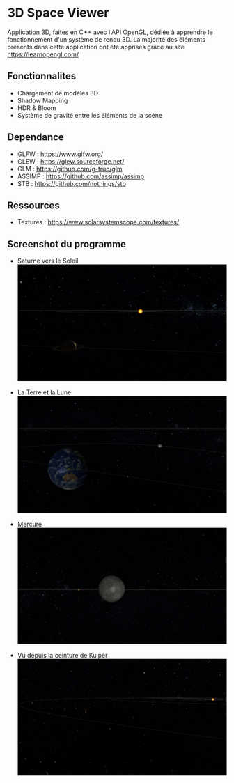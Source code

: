 # 3D Space Viewer
Application 3D, faites en C++ avec l'API OpenGL, dédiée à apprendre le fonctionnement d'un système de rendu 3D.
La majorité des éléments présents dans cette application ont été apprises grâce au site https://learnopengl.com/

## Fonctionnalites
- Chargement de modèles 3D
- Shadow Mapping
- HDR & Bloom
- Système de gravité entre les éléments de la scène

## Dependance
- GLFW : https://www.glfw.org/
- GLEW : https://glew.sourceforge.net/
- GLM : https://github.com/g-truc/glm
- ASSIMP : https://github.com/assimp/assimp
- STB : https://github.com/nothings/stb

## Ressources 
- Textures : https://www.solarsystemscope.com/textures/

## Screenshot du programme
- Saturne vers le Soleil
![](https://github.com/Nico-lrm/3d-space-viewer/blob/main/Ressources/photos/example_saturn_to_sun.png)


- La Terre et la Lune
![](https://github.com/Nico-lrm/3d-space-viewer/blob/main/Ressources/photos/earth_and_moon.png)


- Mercure 
![](https://github.com/Nico-lrm/3d-space-viewer/blob/main/Ressources/photos/mercury.png)


- Vu depuis la ceinture de Kuiper
![](https://github.com/Nico-lrm/3d-space-viewer/blob/main/Ressources/photos/view_kuiper_ring.png)
